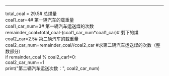 ---
total_coal = 29.5# 总煤量  
coal1_car=4# 第一辆汽车的载重量  
coal1_car_num=3# 第一辆汽车运送煤的次数  
remainder_coal=total_coal-(coal1_car_num*coal1_car)# 剩下的煤  
coal2_car=2.5# 第二辆汽车的载重量  
coal2_car_num=remainder_coal//coal2_car  #求第二辆汽车运送煤的次数（整数部分）  
if remainder_coal % coal2_car!=0:   
    coal2_car_num+=1   
print("第二辆汽车运送次数：", coal2_car_num)  
